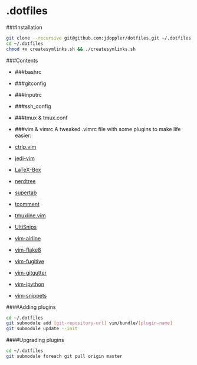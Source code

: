 .dotfiles
===

###Installation
```sh
git clone --recursive git@github.com:jdoppler/dotfiles.git ~/.dotfiles
cd ~/.dotfiles
chmod +x createsymlinks.sh && ./createsymlinks.sh
```

###Contents
* ###bashrc

* ###gitconfig

* ###inputrc

* ###ssh_config

* ###tmux & tmux.conf

* ###vim & vimrc
 A tweaked .vimrc file with some plugins to make life easier:
 * [ctrlp.vim](https://github.com/kien/ctrlp.vim)
 * [jedi-vim](https://github.com/davidhalter/jedi-vim)
 * [LaTeX-Box](https://github.com/LaTeX-Box-Team/LaTeX-Box)
 * [nerdtree](https://github.com/scrooloose/nerdtree)
 * [supertab](https://github.com/ervandew/supertab)
 * [tcomment](https://github.com/tomtom/tcomment_vim)
 * [tmuxline.vim](https://github.com/edkolev/tmuxline.vim)
 * [UltiSnips](https://github.com/SirVer/ultisnips)
 * [vim-airline](https://github.com/bling/vim-airline)
 * [vim-flake8](https://github.com/nvie/vim-flake8)
 * [vim-fugitive](https://github.com/tpope/vim-fugitive)
 * [vim-gitgutter](https://github.com/airblade/vim-gitgutter)
 * [vim-ipython](https://github.com/ivanov/vim-ipython)
 * [vim-snippets](https://github.com/honza/vim-snippets)

 ####Adding plugins
 ```sh
 cd ~/.dotfiles
 git submodule add [git-repository-url] vim/bundle/[plugin-name]
 git submodule update --init
 ```

 ####Upgrading plugins
 ```sh
 cd ~/.dotfiles
 git submodule foreach git pull origin master
 ```

